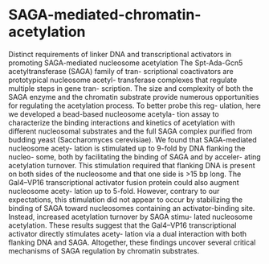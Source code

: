 # SAGA-mediated-chromatin-acetylation
Distinct requirements of linker DNA and transcriptional activators in promoting SAGA-mediated nucleosome acetylation
The Spt-Ada-Gcn5 acetyltransferase (SAGA) family of tran- scriptional coactivators are prototypical nucleosome acetyl- transferase complexes that regulate multiple steps in gene tran- scription. The size and complexity of both the SAGA enzyme and the chromatin substrate provide numerous opportunities for regulating the acetylation process. To better probe this reg- ulation, here we developed a bead-based nucleosome acetyla- tion assay to characterize the binding interactions and kinetics of acetylation with different nucleosomal substrates and the full SAGA complex purified from budding yeast (Saccharomyces cerevisiae). We found that SAGA-mediated nucleosome acety- lation is stimulated up to 9-fold by DNA flanking the nucleo- some, both by facilitating the binding of SAGA and by acceler- ating acetylation turnover. This stimulation required that flanking DNA is present on both sides of the nucleosome and that one side is >15 bp long. The Gal4–VP16 transcriptional activator fusion protein could also augment nucleosome acety- lation up to 5-fold. However, contrary to our expectations, this stimulation did not appear to occur by stabilizing the binding of SAGA toward nucleosomes containing an activator-binding site. Instead, increased acetylation turnover by SAGA stimu- lated nucleosome acetylation. These results suggest that the Gal4–VP16 transcriptional activator directly stimulates acety- lation via a dual interaction with both flanking DNA and SAGA. Altogether, these findings uncover several critical mechanisms of SAGA regulation by chromatin substrates.
